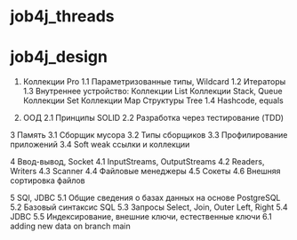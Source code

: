 # job4j_threads

# job4j_design

1. Коллекции Pro
   1.1 Параметризованные типы, Wildcard
   1.2 Итераторы
   1.3 Внутреннее устройство:
   Коллекции List
   Коллекции Stack, Queue
   Коллекции Set
   Коллекции Map
   Структуры Tree
   1.4 Hashcode, equals


2. ООД
   2.1 Принципы SOLID
   2.2 Разработка через тестирование (TDD)

3 Память
3.1 Cборщик мусора
3.2 Типы сборщиков
3.3 Профилирование приложений
3.4 Soft weak ссылки и коллекции

4 Ввод-вывод, Socket
4.1 InputStreams, OutputStreams
4.2 Readers, Writers
4.3 Scanner
4.4 Файловые менеджеры
4.5 Сокеты
4.6 Внешняя сортировка файлов

5 SQl, JDBC
5.1 Общие сведения о базах данных на основе PostgreSQL
5.2 Базовый синтаксис SQL
5.3 Запросы Select, Join, Outer Left, Right
5.4 JDBC
5.5 Индексирование, внешние ключи, естественные ключи
6.1 adding new data on branch main